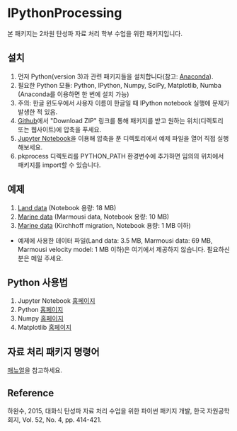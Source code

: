 # IPythonProcessing

본 패키지는 2차원 탄성파 자료 처리 학부 수업을 위한 패키지입니다.

## 설치

1. 먼저 Python(version 3)과 관련 패키지들을 설치합니다(참고: [Anaconda](https://www.anaconda.com/download)).
  1. 필요한 Python 모듈: Python, IPython, Numpy, SciPy, Matplotlib, Numba (Anaconda를 이용하면 한 번에 설치 가능)
  2. 주의: 한글 윈도우에서 사용자 이름이 한글일 때 IPython notebook 실행에 문제가 발생한 적 있음.
2. [Github](https://github.com/pkgpl/IPythonProcessing)에서 "Download ZIP" 링크를 통해 패키지를 받고 원하는 위치(디렉토리 또는 웹사이트)에 압축을 푸세요.
3. [Jupyter Notebook](https://jupyter.org)을 이용해 압축을 푼 디렉토리에서 예제 파일을 열어 직접 실행해보세요.
  1. pkprocess 디렉토리를 PYTHON_PATH 환경변수에 추가하면 임의의 위치에서 패키지를 import할 수 있습니다.

## 예제

1. [Land data](http://nbviewer.ipython.org/github/pkgpl/IPythonProcessing/blob/master/Example_Land.ipynb) (Notebook 용량: 18 MB)
2. [Marine data](http://nbviewer.ipython.org/github/pkgpl/IPythonProcessing/blob/master/Example_Marine.ipynb) (Marmousi data, Notebook 용량: 10 MB)
3. [Marine data](http://nbviewer.ipython.org/github/pkgpl/IPythonProcessing/blob/master/Kirchhoff_mig.ipynb) (Kirchhoff migration, Notebook 용량: 1 MB 이하)

* 예제에 사용한 데이터 파일(Land data: 3.5 MB, Marmousi data: 69 MB, Marmousi velocity model: 1 MB 이하)은 여기에서 제공하지 않습니다. 필요하신 분은 메일 주세요.

## Python 사용법

1. Jupyter Notebook [홈페이지](https://jupyter.org)
2. Python [홈페이지](https://www.python.org)
3. Numpy [홈페이지](http://www.numpy.org)
4. Matplotlib [홈페이지](http://matplotlib.org)


## 자료 처리 패키지 명령어

[매뉴얼](./Manual.md)을 참고하세요.


## Reference
하완수, 2015, 대화식 탄성파 자료 처리 수업을 위한 파이썬 패키지 개발, 한국 자원공학회지, Vol. 52, No. 4, pp. 414-421.
